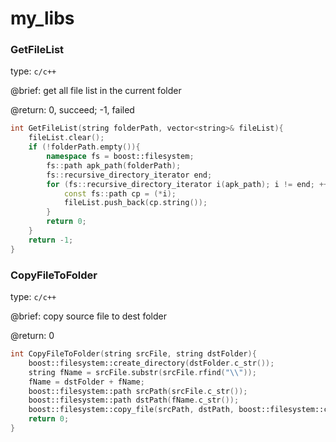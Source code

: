 # my_libs
### GetFileList
type: ```c/c++```

@brief: get all file list in the current folder

@return: 0, succeed; -1, failed

```c++
int GetFileList(string folderPath, vector<string>& fileList){
	fileList.clear();
	if (!folderPath.empty()){
		namespace fs = boost::filesystem;
		fs::path apk_path(folderPath);
		fs::recursive_directory_iterator end;
		for (fs::recursive_directory_iterator i(apk_path); i != end; ++i){
			const fs::path cp = (*i);
			fileList.push_back(cp.string());
		}
		return 0;
	}
	return -1;
}
```
### CopyFileToFolder
type: ```c/c++```

@brief: copy source file to dest folder

@return: 0

```c++
int CopyFileToFolder(string srcFile, string dstFolder){
	boost::filesystem::create_directory(dstFolder.c_str());
	string fName = srcFile.substr(srcFile.rfind("\\"));
	fName = dstFolder + fName;
	boost::filesystem::path srcPath(srcFile.c_str());
	boost::filesystem::path dstPath(fName.c_str());
	boost::filesystem::copy_file(srcPath, dstPath, boost::filesystem::copy_option::none);
	return 0;
}
```
